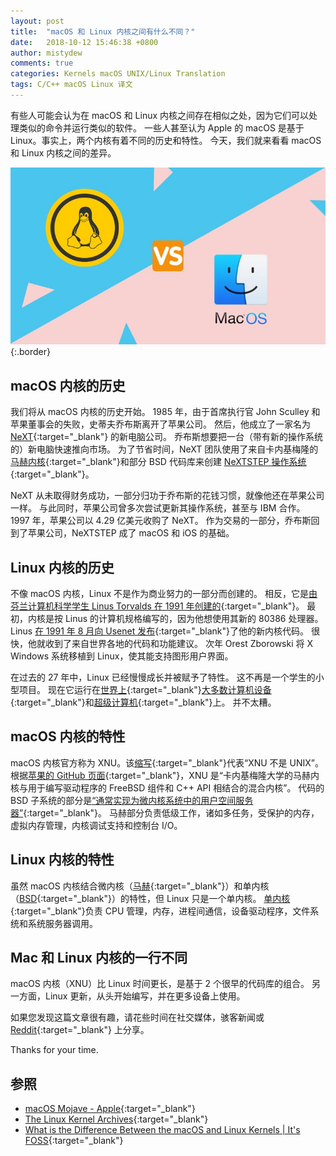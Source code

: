 ```yaml
---
layout: post
title:  "macOS 和 Linux 内核之间有什么不同？"
date:   2018-10-12 15:46:38 +0800
author: mistydew
comments: true
categories: Kernels macOS UNIX/Linux Translation
tags: C/C++ macOS Linux 译文
---
```

有些人可能会认为在 macOS 和 Linux 内核之间存在相似之处，因为它们可以处理类似的命令并运行类似的软件。
一些人甚至认为 Apple 的 macOS 是基于 Linux。事实上，两个内核有着不同的历史和特性。
今天，我们就来看看 macOS 和 Linux 内核之间的差异。

![macos-vs-linux-kernels](/images/translation/macos-vs-linux-kernels.jpeg){:.border}

## macOS 内核的历史

我们将从 macOS 内核的历史开始。
1985 年，由于首席执行官 John Sculley 和苹果董事会的失败，史蒂夫乔布斯离开了苹果公司。
然后，他成立了一家名为 [NeXT](https://en.wikipedia.org/wiki/NeXT){:target="_blank"} 的新电脑公司。
乔布斯想要把一台（带有新的操作系统的）新电脑快速推向市场。
为了节省时间，NeXT 团队使用了来自卡内基梅隆的[马赫内核](https://en.wikipedia.org/wiki/Mach_(kernel)){:target="_blank"}和部分 BSD 代码库来创建 [NeXTSTEP 操作系统](https://en.wikipedia.org/wiki/NeXTSTEP){:target="_blank"}。

NeXT 从未取得财务成功，一部分归功于乔布斯的花钱习惯，就像他还在苹果公司一样。
与此同时，苹果公司曾多次尝试更新其操作系统，甚至与 IBM 合作。
1997 年，苹果公司以 4.29 亿美元收购了 NeXT。
作为交易的一部分，乔布斯回到了苹果公司，NeXTSTEP 成了 macOS 和 iOS 的基础。

## Linux 内核的历史

不像 macOS 内核，Linux 不是作为商业努力的一部分而创建的。
相反，它是[由芬兰计算机科学学生 Linus Torvalds 在 1991 年创建的](https://www.cs.cmu.edu/~awb/linux.history.html){:target="_blank"}。
最初，内核是按 Linus 的计算机规格编写的，因为他想使用其新的 80386 处理器。
Linus [在 1991 年 8 月向 Usenet 发布](https://groups.google.com/forum/#!original/comp.os.minix/dlNtH7RRrGA/SwRavCzVE7gJ){:target="_blank"}了他的新内核代码。
很快，他就收到了来自世界各地的代码和功能建议。
次年 Orest Zborowski 将 X Windows 系统移植到 Linux，使其能支持图形用户界面。

在过去的 27 年中，Linux 已经慢慢成长并被赋予了特性。
这不再是一个学生的小型项目。
现在它运行在[世界上](https://www.zdnet.com/article/sorry-windows-android-is-now-the-most-popular-end-user-operating-system){:target="_blank"}[大多数计算机设备](https://www.linuxinsider.com/story/31855.html){:target="_blank"}和[超级计算机](https://itsfoss.com/linux-supercomputers-2017){:target="_blank"}上。
并不太糟。

## macOS 内核的特性

macOS 内核官方称为 XNU。该[缩写](https://github.com/apple/darwin-xnu){:target="_blank"}代表“XNU 不是 UNIX”。
根据[苹果的 GitHub 页面](https://github.com/apple/darwin-xnu){:target="_blank"}，XNU 是“卡内基梅隆大学的马赫内核与用于编写驱动程序的 FreeBSD 组件和 C++ API 相结合的混合内核”。
代码的 BSD 子系统的部分是[“通常实现为微内核系统中的用户空间服务器”](http://osxbook.com/book/bonus/ancient/whatismacosx/arch_xnu.html){:target="_blank"}。
马赫部分负责低级工作，诸如多任务，受保护的内存，虚拟内存管理，内核调试支持和控制台 I/O。

## Linux 内核的特性

虽然 macOS 内核结合微内核（[马赫](https://en.wikipedia.org/wiki/Mach_(kernel)){:target="_blank"}）和单内核（[BSD](https://en.wikipedia.org/wiki/FreeBSD){:target="_blank"}）的特性，但 Linux 只是一个单内核。
[单内核](https://www.howtogeek.com/howto/31632/what-is-the-linux-kernel-and-what-does-it-do){:target="_blank"}负责 CPU 管理，内存，进程间通信，设备驱动程序，文件系统和系统服务器调用。

## Mac 和 Linux 内核的一行不同

macOS 内核（XNU）比 Linux 时间更长，是基于 2 个很早的代码库的组合。
另一方面，Linux 更新，从头开始编写，并在更多设备上使用。

如果您发现这篇文章很有趣，请花些时间在社交媒体，骇客新闻或 [Reddit](http://reddit.com/r/linuxusersgroup){:target="_blank"} 上分享。

Thanks for your time.

## 参照

* [macOS Mojave - Apple](https://www.apple.com/macos/mojave){:target="_blank"}
* [The Linux Kernel Archives](https://www.kernel.org){:target="_blank"}
* [What is the Difference Between the macOS and Linux Kernels \| It's FOSS](https://itsfoss.com/mac-linux-difference){:target="_blank"}
